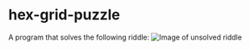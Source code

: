 # hex-grid-puzzle
A program that solves the following riddle: ![Image of unsolved riddle](http://i68.tinypic.com/24osy91.jpg)
